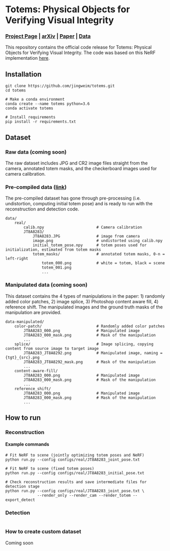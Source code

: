 # Totems: Physical Objects for Verifying Visual Integrity
### [Project Page](https://jingweim.github.io/totems/) | [arXiv](https://arxiv.org/abs/2209.13032) | [Paper](https://arxiv.org/pdf/2209.13032.pdf) | [Data](https://drive.google.com/drive/folders/1xyCeLqfkL3h1KPFDkcNvDNjRBivbW0Jw?usp=sharing)

This repository contains the official code release for Totems: Physical Objects for Verifying Visual Integrity. The code was based on this NeRF implementation [here](https://github.com/yenchenlin/nerf-pytorch/).

## Installation
```
git clone https://github.com/jingweim/totems.git
cd totems

# Make a conda environment
conda create --name totems python=3.6
conda activate totems

# Install requirements
pip install -r requirements.txt
```

## Dataset
### Raw data (coming soon)
The raw dataset includes JPG and CR2 image files straight from the camera, annotated totem masks, and the checkerboard images used for camera calibration.

### Pre-compiled data ([link](https://drive.google.com/drive/folders/1xyCeLqfkL3h1KPFDkcNvDNjRBivbW0Jw?usp=sharing))
The pre-compiled dataset has gone through pre-processing (i.e. undistortion, computing initial totem pose) and is ready to run with the reconstruction and detection code. 
```
data/
    real/
        calib.npy                       # Camera calibration
        JT8A8283/
            JT8A8283.JPG                # image from camera
            image.png                   # undistorted using calib.npy
            initial_totem_pose.npy      # totem poses used for initialization, estimated from totem masks
            totem_masks/                # annotated totem masks, 0-n = left-right
                totem_000.png           # white = totem, black = scene
                totem_001.png
                ...
```

### Manipulated data (coming soon)
This dataset contains the 4 types of manipulations in the paper: 1) randomly added color patches, 2) image splice, 3) Photoshop content aware fill, 4) reference shift. The manipulated images and the ground truth masks of the manipulation are provided.
```
data-manipulated/
    color-patch/                        # Randomly added color patches
        JT8A8283_000.png                # Manipulated image
        JT8A8283_000_mask.png           # Mask of the manipulation
        ...
    splice/                             # Image splicing, copying content from source image to target image
        JT8A8283_JT8A8292.png           # Manipulated image, naming = {tgt}_{src}.png
        JT8A8283_JT8A8292_mask.png      # Mask of the manipulation
        ...
    content-aware-fill/
        JT8A8283_000.png                # Manipulated image
        JT8A8283_000_mask.png           # Mask of the manipulation
        ...
    reference_shift/
        JT8A8283_000.png                # Manipulated image
        JT8A8283_000_mask.png           # Mask of the manipulation
        ...
```

## How to run

### Reconstruction
#### Example commands
```
# Fit NeRF to scene (jointly optimizing totem poses and NeRF)
python run.py --config configs/real/JT8A8283_joint_pose.txt

# Fit NeRF to scene (fixed totem poses)
python run.py --config configs/real/JT8A8283_initial_pose.txt

# Check reconstruction results and save intermediate files for detection stage
python run.py --config configs/real/JT8A8283_joint_pose.txt \
              --render_only --render_cam --render_totem --export_detect
```

### Detection
```

```

### How to create custom dataset
Coming soon


